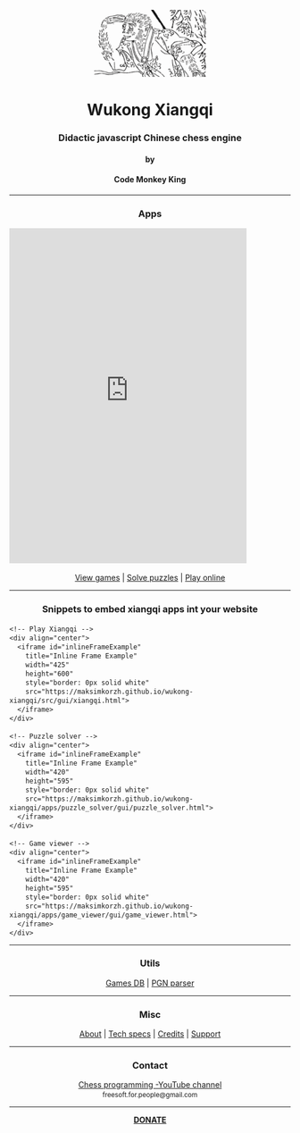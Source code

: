 <p align="center">
  <img src="src/gui/game/images/misc/logo.png">
</p>

<h1 align="center">Wukong Xiangqi</h1>
<h3 align="center">Didactic javascript Chinese chess engine</h3>
<h4 align="center">by</h4>
<h4 align="center">Code Monkey King</h4>
<hr>
<h3 align="center">Apps</h3>

<iframe id="inlineFrameExample"
  title="Inline Frame Example"
  width="425"
  height="600"
  style="border: 0px solid white"
  src="https://maksimkorzh.github.io/wukong-xiangqi/src/gui/xiangqi.html">
</iframe>
  
<p align="center">
  <a href="https://maksimkorzh.github.io/wukong-xiangqi/apps/game_viewer/gui/game_viewer.html">View games</a> |
  <a href="https://maksimkorzh.github.io/wukong-xiangqi/apps/puzzle_solver/gui/puzzle_solver.html">Solve puzzles</a> |
  <a href="https://maksimkorzh.github.io/wukong-xiangqi/src/gui/xiangqi.html">Play online</a>
</p>
<hr>
<h3 align="center">Snippets to embed xiangqi apps int your website</h3>

    <!-- Play Xiangqi -->
    <div align="center">
      <iframe id="inlineFrameExample"
        title="Inline Frame Example"
        width="425"
        height="600"
        style="border: 0px solid white"
        src="https://maksimkorzh.github.io/wukong-xiangqi/src/gui/xiangqi.html">
      </iframe>
    </div>

    <!-- Puzzle solver -->
    <div align="center">
      <iframe id="inlineFrameExample"
        title="Inline Frame Example"
        width="420"
        height="595"
        style="border: 0px solid white"
        src="https://maksimkorzh.github.io/wukong-xiangqi/apps/puzzle_solver/gui/puzzle_solver.html">
      </iframe>
    </div>

    <!-- Game viewer -->
    <div align="center">
      <iframe id="inlineFrameExample"
        title="Inline Frame Example"
        width="420"
        height="595"
        style="border: 0px solid white"
        src="https://maksimkorzh.github.io/wukong-xiangqi/apps/game_viewer/gui/game_viewer.html">
      </iframe>
    </div>

<hr>
<h3 align="center">Utils</h3>
<p align="center">
  <a href="https://github.com/maksimKorzh/wukong-xiangqi/tree/main/xqdb">Games DB</a> |
  <a href="https://github.com/maksimKorzh/wukong-xiangqi/tree/main/xiangqi_pgn_parser">PGN parser</a>
</p>
<hr>
<h3 align="center">Misc</h3>
<p align="center">
  <a href="https://github.com/maksimKorzh/wukong-xiangqi/blob/main/docs/ABOUT.MD">About</a> |
  <a href="https://github.com/maksimKorzh/wukong-xiangqi/blob/main/docs/SPECS.MD">Tech specs</a> |
  <a href="https://github.com/maksimKorzh/wukong-xiangqi/blob/main/docs/CREDITS.MD">Credits</a> |
  <a href="https://github.com/maksimKorzh/wukong-xiangqi/issues">Support</a>
</p>
<hr>
<h3 align="center">Contact</h3>
<p align="center">
  <a href="https://www.youtube.com/channel/UCB9-prLkPwgvlKKqDgXhsMQ/playlists">Chess programming -YouTube channel</a><br>
  <small>freesoft.for.people@gmail.com</small>
</p>
<hr>
<p align="center">
  <a href="https://www.patreon.com/code_monkey_king"><strong>DONATE</strong></a>
</p>



 


